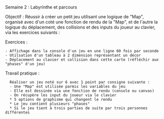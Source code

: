 Semaine 2 : Labyrinthe et parcours

  Objectif : Réussir à créer un petit jeu utilisant une logique de "Map", organisé avec d'un coté une fonction de rendu de la "Map", et de l'autre la logique du déplacement, des collisions et des inputs du joueur au clavier, via les exercices suivants :
  
  Exercices :
    
    - Affichage dans la console d'un jeu en une ligne 60 fois par seconde
    - Utilsation d'un tableau à 2 dimension représentant un décor
    - Déplacement au clavier et collision dans cette carte (réfléchir aux "phases" d'un jeu)
    
  Travail pratique :
    
      Réaliser un jeu noté sur 6 avec 1 point par consigne suivante :
      - Une "Map" est utilisée parmis les variables du jeu
      - Elle est dessinée via une fonction de rendu (console ou canvas)
      - On récupère les input du joueur via le clavier
      * 5 options de graphisme qui changent le rendu
      * Le jeu contient plusieurs "phases"
      * Si le jeu tient à trois parties de suite par trois personnes différentes
